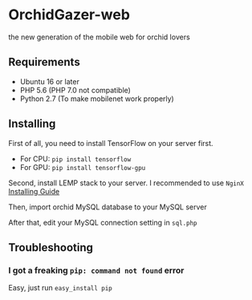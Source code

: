 # OrchidGazer-web
the new generation of the mobile web for orchid lovers

## Requirements
 - Ubuntu 16 or later
 - PHP 5.6 (PHP 7.0 not compatible)
 - Python 2.7 (To make mobilenet work properly)

## Installing

First of all, you need to install TensorFlow on your server first.
 - For CPU: `pip install tensorflow`
 - For GPU: `pip install tensorflow-gpu`
 
 Second, install LEMP stack to your server. I recommended to use `NginX` [Installing Guide](https://www.digitalocean.com/community/tutorials/how-to-install-linux-nginx-mysql-php-lemp-stack-in-ubuntu-16-04)
 
 Then, import orchid MySQL database to your MySQL server
 
 After that, edit your MySQL connection setting in `sql.php`
 
 ## Troubleshooting
 
 ### I got a freaking `pip: command not found` error
 
 Easy, just run `easy_install pip`
